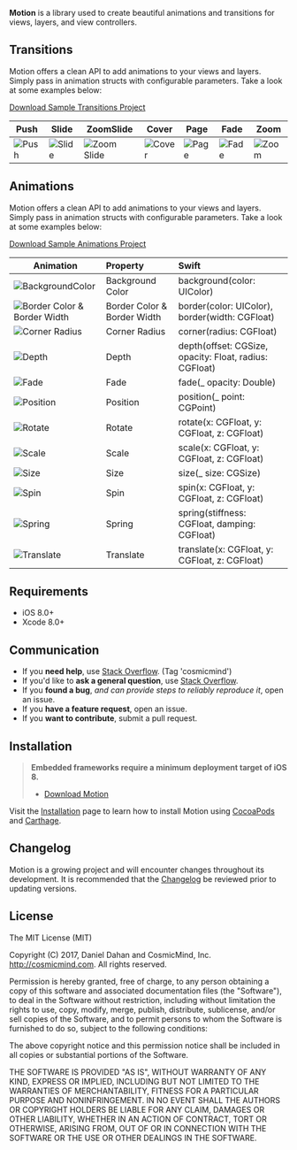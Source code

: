 **Motion** is a library used to create beautiful animations and transitions for views, layers, and view controllers.
 
## Transitions

Motion offers a clean API to add animations to your views and layers. Simply pass in animation structs with configurable parameters. Take a look at some examples below: 

[Download Sample Transitions Project](https://github.com/CosmicMind/Samples/tree/development/Projects/Programmatic/Transitions)

| Push | Slide | ZoomSlide | Cover | Page | Fade | Zoom |
| --- | --- | --- | --- | --- | --- | --- |
| ![Push](http://www.cosmicmind.com/motion/transitions/push.gif)  | ![Slide](http://www.cosmicmind.com/motion/transitions/slide.gif)| ![Zoom Slide](http://www.cosmicmind.com/motion/transitions/zoom_slide.gif) | ![Cover](http://www.cosmicmind.com/motion/transitions/cover.gif) | ![Page](http://www.cosmicmind.com/motion/transitions/page_in.gif) | ![Fade](http://www.cosmicmind.com/motion/transitions/fade.gif) | ![Zoom](http://www.cosmicmind.com/motion/transitions/zoom.gif)|
 
## Animations

Motion offers a clean API to add animations to your views and layers. Simply pass in animation structs with configurable parameters. Take a look at some examples below: 

[Download Sample Animations Project](https://github.com/CosmicMind/Samples/tree/development/Projects/Programmatic/Animations)

| Animation | Property  | Swift |
| --- |:--- |:--- |
| ![BackgroundColor](http://www.cosmicmind.com/motion/animations/background_color.gif)  | Background Color  | background(color: UIColor) |
| ![Border Color & Border Width](http://www.cosmicmind.com/motion/animations/border_color.gif)  | Border Color & Border Width  | border(color: UIColor), border(width: CGFloat) |
| ![Corner Radius](http://www.cosmicmind.com/motion/animations/corner_radius.gif)  | Corner Radius  | corner(radius: CGFloat) |
| ![Depth](http://www.cosmicmind.com/motion/animations/depth.gif)  | Depth  | depth(offset: CGSize, opacity: Float, radius: CGFloat) |
| ![Fade](http://www.cosmicmind.com/motion/animations/fade.gif)  | Fade  | fade(_ opacity: Double) |
| ![Position](http://www.cosmicmind.com/motion/animations/position.gif)  | Position  | position(_ point: CGPoint) |
| ![Rotate](http://www.cosmicmind.com/motion/animations/rotate.gif)  | Rotate  | rotate(x: CGFloat, y: CGFloat, z: CGFloat) |
| ![Scale](http://www.cosmicmind.com/motion/animations/scale.gif)  | Scale  | scale(x: CGFloat, y: CGFloat, z: CGFloat) |
| ![Size](http://www.cosmicmind.com/motion/animations/size.gif)  | Size  | size(_ size: CGSize) |
| ![Spin](http://www.cosmicmind.com/motion/animations/spin.gif)  | Spin  | spin(x: CGFloat, y: CGFloat, z: CGFloat) |
| ![Spring](http://www.cosmicmind.com/motion/animations/spring.gif)  | Spring  | spring(stiffness: CGFloat, damping: CGFloat) |
| ![Translate](http://www.cosmicmind.com/motion/animations/translate.gif)  | Translate  | translate(x: CGFloat, y: CGFloat, z: CGFloat) |

## Requirements

* iOS 8.0+
* Xcode 8.0+

## Communication

- If you **need help**, use [Stack Overflow](http://stackoverflow.com/questions/tagged/cosmicmind). (Tag 'cosmicmind')
- If you'd like to **ask a general question**, use [Stack Overflow](http://stackoverflow.com/questions/tagged/cosmicmind).
- If you **found a bug**, _and can provide steps to reliably reproduce it_, open an issue.
- If you **have a feature request**, open an issue.
- If you **want to contribute**, submit a pull request.

## Installation

> **Embedded frameworks require a minimum deployment target of iOS 8.**
> - [Download Motion](https://github.com/CosmicMind/Motion/archive/master.zip)

Visit the [Installation](https://github.com/CosmicMind/Motion/wiki/Installation) page to learn how to install Motion using [CocoaPods](http://cocoapods.org) and [Carthage](https://github.com/Carthage/Carthage).

## Changelog

Motion is a growing project and will encounter changes throughout its development. It is recommended that the [Changelog](https://github.com/CosmicMind/Motion/wiki/Changelog) be reviewed prior to updating versions.

## License

The MIT License (MIT)

Copyright (C) 2017, Daniel Dahan and CosmicMind, Inc. <http://cosmicmind.com>.
All rights reserved.

Permission is hereby granted, free of charge, to any person obtaining a copy
of this software and associated documentation files (the "Software"), to deal
in the Software without restriction, including without limitation the rights
to use, copy, modify, merge, publish, distribute, sublicense, and/or sell
copies of the Software, and to permit persons to whom the Software is
furnished to do so, subject to the following conditions:

The above copyright notice and this permission notice shall be included in
all copies or substantial portions of the Software.

THE SOFTWARE IS PROVIDED "AS IS", WITHOUT WARRANTY OF ANY KIND, EXPRESS OR
IMPLIED, INCLUDING BUT NOT LIMITED TO THE WARRANTIES OF MERCHANTABILITY,
FITNESS FOR A PARTICULAR PURPOSE AND NONINFRINGEMENT. IN NO EVENT SHALL THE
AUTHORS OR COPYRIGHT HOLDERS BE LIABLE FOR ANY CLAIM, DAMAGES OR OTHER
LIABILITY, WHETHER IN AN ACTION OF CONTRACT, TORT OR OTHERWISE, ARISING FROM,
OUT OF OR IN CONNECTION WITH THE SOFTWARE OR THE USE OR OTHER DEALINGS IN
THE SOFTWARE.
